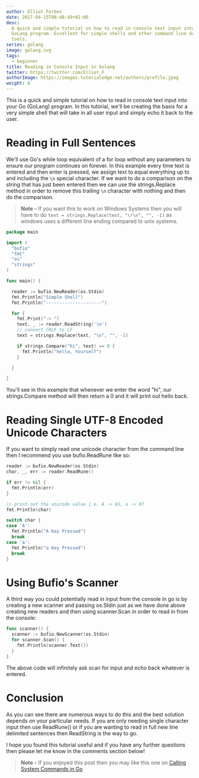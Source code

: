 ```yaml
---
author: Elliot Forbes
date: 2017-04-15T08:48:49+01:00
desc:
  A quick and simple tutorial on how to read in console text input into your
  GoLang program. Excellent for simple shells and other command line driven
  tools.
series: golang
image: golang.svg
tags:
  - beginner
title: Reading in Console Input in Golang
twitter: https://twitter.com/Elliot_F
authorImage: https://images.tutorialedge.net/authors/profile.jpeg
weight: 8
---
```


This is a quick and simple tutorial on how to read in console text input into
your Go (GoLang) program. In this tutorial, we'll be creating the basis for a
very simple shell that will take in all user input and simply echo it back to
the user.

# Reading in Full Sentences

We'll use Go's while loop equivalent of a for loop without any parameters to
ensure our program continues on forever. In this example every time text is
entered and then enter is pressed, we assign text to equal everything up to and
including the `\n` special character. If we want to do a comparison on the
string that has just been entered then we can use the strings.Replace method in
order to remove this trailing `\n` character with nothing and then do the
comparison.

> **Note -** If you want this to work on Windows Systems then you will have to
> do `text = strings.Replace(text, "\r\n", "", -1)` as windows uses a different
> line ending compared to unix systems.

```go
package main

import (
  "bufio"
  "fmt"
  "os"
  "strings"
)

func main() {

  reader := bufio.NewReader(os.Stdin)
  fmt.Println("Simple Shell")
  fmt.Println("---------------------")

  for {
    fmt.Print("-> ")
    text, _ := reader.ReadString('\n')
    // convert CRLF to LF
    text = strings.Replace(text, "\n", "", -1)

    if strings.Compare("hi", text) == 0 {
      fmt.Println("hello, Yourself")
    }

  }

}

```

You'll see in this example that whenever we enter the word "hi", our
strings.Compare method will then return a 0 and it will print out hello back.

# Reading Single UTF-8 Encoded Unicode Characters

If you want to simply read one unicode character from the command line then I
recommend you use bufio.ReadRune like so:

```go
reader := bufio.NewReader(os.Stdin)
char, _, err := reader.ReadRune()

if err != nil {
  fmt.Println(err)
}

// print out the unicode value i.e. A -> 65, a -> 97
fmt.Println(char)

switch char {
case 'A':
  fmt.Println("A Key Pressed")
  break
case 'a':
  fmt.Println("a Key Pressed")
  break
}
```

# Using Bufio's Scanner

A third way you could potentially read in input from the console in go is by
creating a new scanner and passing os.Stdin just as we have done above creating
new readers and then using scanner.Scan in order to read in from the console:

```go
func scanner() {
  scanner := bufio.NewScanner(os.Stdin)
  for scanner.Scan() {
    fmt.Println(scanner.Text())
  }
}
```

The above code will infinitely ask scan for input and echo back whatever is
entered.

# Conclusion

As you can see there are numerous ways to do this and the best solution depends
on your particular needs. If you are only needing single character input then
use ReadRune() or if you are wanting to read in full new line delimited
sentences then ReadString is the way to go.

I hope you found this tutorial useful and if you have any further questions then
please let me know in the comments section below!

> **Note -** If you enjoyed this post then you may like this one on
> [Calling System Commands in Go](/golang/executing-system-commands-with-golang/)
